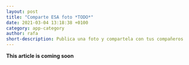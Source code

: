 ```yaml
---
layout: post
title: "Comparte ESA foto *TODO*"
date: 2021-03-04 13:18:38 +0100
category: app-category
author: rafa
short-description: Publica una foto y compartela con tus compañeros
---
```


**This article is coming soon**
